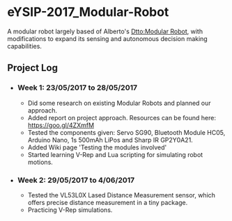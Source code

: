 # eYSIP-2017_Modular-Robot
A modular robot largely based of Alberto's [Dtto:Modular Robot](https://hackaday.io/project/9976-dtto-explorer-modular-robot), with modifications to expand its sensing and autonomous decision making capabilities. 
## Project Log
* ### Week 1: 23/05/2017 to 28/05/2017
     - Did some research on existing Modular Robots and planned our approach.
     - Added report on project approach. Resources can be found here: https://goo.gl/4ZXmfM
     - Tested the components given: Servo SG90, Bluetooth Module HC05, Arduino Nano, 1s 500mAh LiPos and Sharp IR GP2Y0A21.
     - Added Wiki page 'Testing the modules involved'
     - Started learning V-Rep and Lua scripting for simulating robot motions. 
 * ### Week 2: 29/05/2017 to 4/06/2017
     - Tested the VL53L0X Lased Distance Measurement sensor, which offers precise distance measurement in a tiny package.
     - Practicing V-Rep simulations.
 
 

